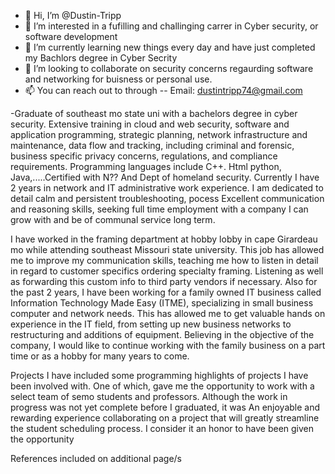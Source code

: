 - 👋 Hi, I’m @Dustin-Tripp
- 👀 I’m interested in a fufilling and challinging carrer in Cyber security, or software development
- 🌱 I’m currently learning new things every day and have just completed my Bachlors degree in Cyber Secrity
- 💞️ I’m looking to collaborate on security concerns regaurding software and networking for buisness or personal use.
- 📫 You can reach out to through
--      Email: dustintripp74@gmail.com

-Graduate of southeast mo state uni with a bachelors degree in cyber security. Extensive training in cloud and web security, software and application programming, strategic planning, network infrastructure and maintenance, data flow and tracking, including criminal and forensic, business specific privacy concerns, regulations, and compliance requirements. Programming languages include C++. Html python, Java,.....Certified with N?? And Dept of homeland security. Currently I have 2 years in network and IT administrative work experience. I am dedicated to detail calm and persistent troubleshooting, pocess Excellent communication and reasoning skills, seeking full time employment with a company I can grow with and be of communal service long term. 


I have worked in the framing department at hobby lobby in cape Girardeau mo while attending southeast Missouri state university. This job has allowed me to improve my communication skills, teaching me how to listen in detail in regard to customer specifics ordering specialty framing. Listening as well as forwarding this custom info to third party vendors if necessary. 
Also for the past 2 years, I have been working for a family owned IT business called Information Technology Made Easy (ITME), specializing in small business computer and network needs. This has allowed me to get valuable hands on experience in the IT field, from setting up new business networks to restructuring and additions of equipment. Believing in the objective of the company, I would like to continue working with the family business on a part time or as a hobby for many years to come. 



Projects 
I have included some programming highlights of projects I have been involved with. One of which, gave me the opportunity to work with a select team of semo students and professors. Although the work in progress was not yet complete before I graduated, it was An enjoyable and rewarding experience collaborating on a project that will greatly streamline the student scheduling process.  I consider it an honor to have been given the opportunity


References included on additional page/s
<!---
Dustin-Tripp/Dustin-Tripp is a ✨ special ✨ repository because its `README.md` (this file) appears on your GitHub profile.
You can click the Preview link to take a look at your changes.
--->
